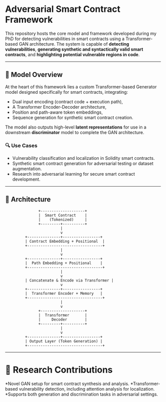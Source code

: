 # Adversarial Smart Contract Framework

This repository hosts the core model and framework developed during my PhD for detecting vulnerabilities in smart contracts using a Transformer-based GAN architecture. The system is capable of **detecting vulnerabilities**, **generating synthetic and syntactically valid smart contracts**, and **highlighting potential vulnerable regions in code**.

---

## 🧠 Model Overview

At the heart of this framework lies a custom Transformer-based Generator model designed specifically for smart contracts, integrating:

- Dual input encoding (contract code + execution path),
- A Transformer Encoder-Decoder architecture,
- Position and path-aware token embeddings,
- Sequence generation for synthetic smart contract creation.

The model also outputs high-level **latent representations** for use in a downstream **discriminator** model to complete the GAN architecture.

### 🔍 Use Cases
- Vulnerability classification and localization in Solidity smart contracts.
- Synthetic smart contract generation for adversarial testing or dataset augmentation.
- Research into adversarial learning for secure smart contract development.

---

## 🔧 Architecture

```text
               +--------------------+
               |  Smart Contract    |
               |    (Tokenized)     |
               +---------+----------+
                         |
                         v
         +---------------+-----------------+
         | Contract Embedding + Positional  |
         +----------------------------------+
                         |
                         v
         +---------------+-----------------+
         |  Path Embedding + Positional    |
         +----------------------------------+
                         |
                         v
         | Concatenate & Encode via Transformer |
                         v
         +---------------+-----------------+
         |  Transformer Encoder + Memory   |
         +----------------------------------+
                         |
                         v
               +--------------------+
               |  Transformer       |
               |     Decoder        |
               +---------+----------+
                         |
                         v
         +---------------+-----------------+
         | Output Layer (Token Generation) |
         +----------------------------------+
```
---

# 🧪 Research Contributions
*Novel GAN setup for smart contract synthesis and analysis.
*Transformer-based vulnerability detection, including attention analysis for localization.
*Supports both generation and discrimination tasks in adversarial settings.

